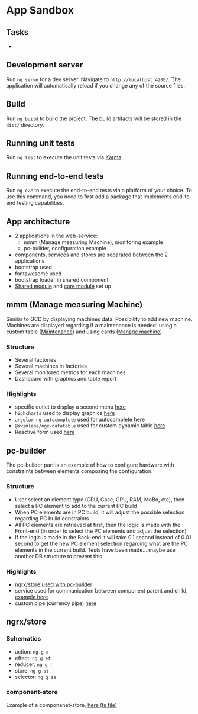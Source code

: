 # App Sandbox

## Tasks

- 

## Development server

Run `ng serve` for a dev server. Navigate to `http://localhost:4200/`. The application will automatically reload if you change any of the source files.

## Build

Run `ng build` to build the project. The build artifacts will be stored in the `dist/` directory.

## Running unit tests

Run `ng test` to execute the unit tests via [Karma](https://karma-runner.github.io).

## Running end-to-end tests

Run `ng e2e` to execute the end-to-end tests via a platform of your choice. To use this command, you need to first add a package that implements end-to-end testing capabilities.

## App architecture

- 2 applications in the web-service:
    - mmm (Manage measuring Machine), monitoring example
    - pc-builder, configuration example
- components, services and stores are separated between the 2 applications
- bootstrap used
- fontawesome used
- bootstrap loader in shared component
- [Shared module](\src\app\shared\shared.module.ts) and [core module](\src\app\core.module.ts) set up

## mmm (Manage measuring Machine)

Similar to GCD by displaying machines data. Possibility to add new machine. Machines are displayed regarding if a maintenance is needed: using a custom table ([Maintenance]()) and using cards ([Manage machine]())

### Structure

- Several factories
- Several machines in factories
- Several monitored metrics for each machines
- Dashboard with graphics and table report

### Highlights

- specific outlet to display a second menu [here](\src\app\components\mmm\mmm.component.html)
- `highcharts` used to display graphics [here](/src/app/components/mmm/manage-machine/machine/machine-metric/machine-metric.component.ts)
- `angular-ng-autocomplete` used for autocomplete [here](/src/app/components/mmm/manage-machine/manage-machine.component.ts)
- `@swimlane/ngx-datatable` used for custom dynamic table [here](\src\app\components\mmm\maintenance\maintenance.component.ts)
- Reactive form used [here](\src\app\components\mmm\manage-machine\update-machine\update-machine.component.ts)

## pc-builder

The pc-builder part is an example of how to configure hardware with constraints between elements composing the configuration.

### Structure

- User select an element type (CPU, Case, GPU, RAM, MoBo, etc), then select a PC element to add to the current PC build
- When PC elements are in PC build, it will adjust the possible selection regarding PC build constraints
- All PC elements are retrieved at first, then the logic is made with the Front-end (in order to select the PC elements and adjust the selection)
- If the logic is made in the Back-end it will take 0.1 second instead of 0.01 second to get the new PC element selection regarding what are the PC elements in the current build. Tests have been made... maybe use another DB structure to prevent this

### Highlights

- [ngrx/store used with pc-builder](\src\app\store\pc-builder)
- service used for communication between component parent and child, [example here](\src\app\services\pc-builder\element-type-choice.service.ts)
- custom pipe (currency pipe) [here](\src\app\components\pc-builder\currency-pipe\currency-pipe.component.ts)

## ngrx/store

### Schematics

- action: `ng g a`
- effect: `ng g ef`
- reducer: `ng g r`
- store: `ng g st`
- selector: `ng g se`

### component-store

Example of a componenet-store, [here (ts file)](/src/app/store/component-store/pc-builder.store.ts)
